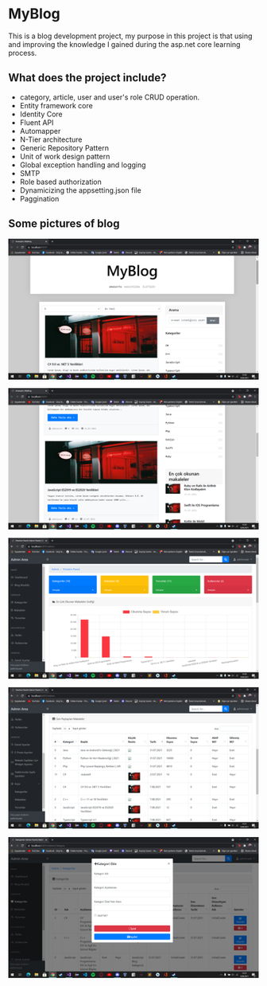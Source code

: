 # MyBlog
This is a blog development project, my purpose in this project is that using and improving the knowledge I gained during the asp.net core learning process.

## What does the project include?
* category, article, user and user's role CRUD operation.
* Entity framework core 
* Identity Core
* Fluent API
* Automapper 
* N-Tier architecture
* Generic Repository Pattern
* Unit of work design pattern
* Global exception handling and logging
* SMTP
* Role based authorization
* Dynamicizing the appsetting.json file
* Paggination


## Some pictures of blog

![alt text](https://github.com/emrebuyuktas/MyBlog/blob/master/MyBlog.Mvc/wwwroot/img/insiteimages/home.png "Home")

![alt text](https://github.com/emrebuyuktas/MyBlog/blob/master/MyBlog.Mvc/wwwroot/img/insiteimages/blogpost.png "Blog post")

![alt text](https://github.com/emrebuyuktas/MyBlog/blob/master/MyBlog.Mvc/wwwroot/img/insiteimages/chart.png "chart")

![alt text](https://github.com/emrebuyuktas/MyBlog/blob/master/MyBlog.Mvc/wwwroot/img/insiteimages/admin%20menu.png "adminmenu")

![alt text](https://github.com/emrebuyuktas/MyBlog/blob/master/MyBlog.Mvc/wwwroot/img/insiteimages/category.png "adminmenu")
